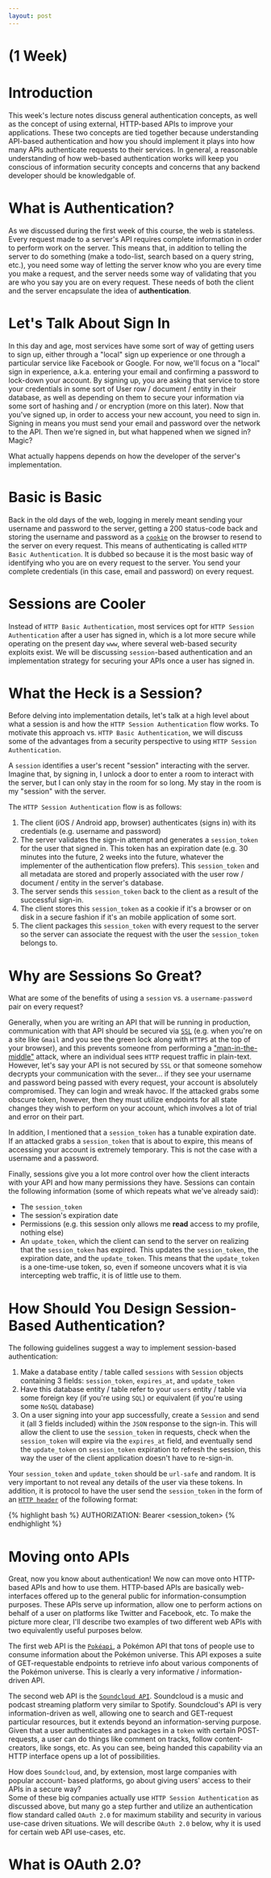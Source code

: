 ```yaml
---
layout: post
---
```


# (1 Week)

# Introduction

This week's lecture notes discuss general authentication concepts, as well
as the concept of using external, HTTP-based APIs to improve your applications.
These two concepts are tied together because understanding API-based
authentication and how you should implement it plays into how many APIs
authenticate requests to their services.  In general, a reasonable understanding
of how web-based authentication works will keep you conscious of information
security concepts and concerns that any backend developer should be knowledgable of.

# What is Authentication?

As we discussed during the first week of this course, the web is stateless.
Every request made to a server's API requires complete information in order to
perform work on the server.  This means that, in addition to telling the server
to do something (make a todo-list, search based on a query string, etc.), you
need some way of letting the server know who you are every time you make a
request, and the server needs some way of validating that you are who you say
you are on every request.  These needs of both the client and the server
encapsulate the idea of **authentication**.  

# Let's Talk About Sign In

In this day and age, most services have some sort of way of getting users to sign up,
either through a "local" sign up experience or one through a particular service like
Facebook or Google.  For now, we'll focus on a "local" sign in experience, a.k.a.
entering your email and confirming a password to lock-down your account.  By signing up,
you are asking that service to store your credentials in some sort of User row / document / entity
in their database, as well as depending on them to secure your information via some
sort of hashing and / or encryption (more on this later).  Now that you've signed up,
in order to access your new account, you need to sign in.  Signing in means you
must send your email and password over the network to the API.  Then we're signed in,
but what happened when we signed in?  Magic?

What actually happens depends on how the developer of the server's implementation.

# Basic is Basic

Back in the old days of the web, logging in merely meant sending your username and
password to the server, getting a 200 status-code back and storing the username
and password as a [`cookie`](http://www.pctools.com/security-news/what-are-browser-cookies/)
on the browser to resend to the server on every request.  This means of
authenticating is called `HTTP Basic Authentication`.  It is dubbed so because it
is the most basic way of identifying who you are on every request to the server.  You
send your complete credentials (in this case, email and password) on every request.

# Sessions are Cooler

Instead of `HTTP Basic Authentication`, most services opt for `HTTP Session Authentication`
after a user has signed in, which is a lot more secure while operating
on the present day `www`, where several web-based security exploits exist.  We will
be discussing `session`-based authentication and an implementation strategy for securing
your APIs once a user has signed in.  

# What the Heck is a Session?

Before delving into implementation details, let's talk at a high level about what a session
is and how the `HTTP Session Authentication` flow works.  To motivate this approach vs.
`HTTP Basic Authentication`, we will discuss some of the advantages from a security perspective
to using `HTTP Session Authentication`.  

A `session` identifies a user's recent "session" interacting with the server.  Imagine that,
by signing in, I unlock a door to enter a room to interact with the server, but I can only
stay in the room for so long.  My stay in the room is my "session" with the server.  

The `HTTP Session Authentication` flow is as follows:

1. The client (iOS / Android app, browser) authenticates (signs in) with its credentials (e.g. username
and password)
2. The server validates the sign-in attempt and generates a `session_token` for the user that
signed in.  This token has an expiration date (e.g. 30 minutes into the future, 2 weeks into the future,
whatever the implementer of the authentication flow prefers).  This `session_token` and all metadata
are stored and properly associated with the user row / document / entity in the server's database.
3. The server sends this `session_token` back to the client as a result of the successful sign-in.
4. The client stores this `session_token` as a cookie if it's a browser or on disk in a
secure fashion if it's an mobile application of some sort.
5. The client packages this `session_token` with every request to the server so the server
can associate the request with the user the `session_token` belongs to.

# Why are Sessions So Great?

What are some of the benefits of using a `session` vs. a `username-password` pair on every request?

Generally, when you are writing an API that will be running in production,
communication with that API should be secured via [`SSL`](https://www.digicert.com/ssl.htm)
(e.g. when you're on a site like `Gmail` and you see the green lock along with
`HTTPS` at the top of your browser), and this prevents someone from performing a
["man-in-the-middle"](https://goo.gl/HulIhK) attack, where an individual sees `HTTP`
request traffic in plain-text.  However, let's say your API is not secured by `SSL`
or that someone somehow decrypts your communication with the sever... if they see
your username and password being passed with every request, your account is
absolutely compromised.  They can login and wreak havoc.  If the attacked grabs
some obscure token, however, then they must utilize endpoints for all state changes
they wish to perform on your account, which involves a lot of trial and error on their part.  

In addition, I mentioned that a `session_token` has a tunable expiration date.  If an
attacked grabs a `session_token` that is about to expire, this means of accessing
your account is extremely temporary.  This is not the case with a username and a
password.

Finally, sessions give you a lot more control over how the client interacts
with your API and how many permissions they have.  Sessions can contain the
following information (some of which repeats what we've already said):

* The `session_token`
* The session's expiration date
* Permissions (e.g. this session only allows me **read** access to my profile,
nothing else)
* An `update_token`, which the client can send to the server on realizing
that the `session_token` has expired.  This updates the `session_token`,
the expiration date, and the `update_token`.  This means that the `update_token`
is a one-time-use token, so, even if someone uncovers what it is via intercepting
web traffic, it is of little use to them.

# How Should You Design Session-Based Authentication?

The following guidelines suggest a way to implement session-based authentication:

1. Make a database entity / table called `sessions` with `Session` objects containing
3 fields: `session_token`, `expires_at`, and `update_token`
2. Have this database entity / table refer to your `users` entity / table via
some foreign key (if you're using `SQL`) or equivalent (if you're using some
`NoSQL` database)
3. On a user signing into your app successfully, create a `Session` and send it
(all 3 fields included) within the `JSON` response to the sign-in.  This will allow
the client to use the `session_token` in requests, check when the `session_token`
will expire via the `expires_at` field, and eventually send the `update_token`
on `session_token` expiration to refresh the session, this way the user of the
client application doesn't have to re-sign-in.  

Your `session_token` and `update_token` should be `url-safe` and random.  It is very
important to not reveal any details of the user via these tokens.  In addition,
it is protocol to have the user send the `session_token` in the form of an [`HTTP
header`](https://developer.mozilla.org/en-US/docs/Web/HTTP/Headers) of the following format:

{% highlight bash %}
AUTHORIZATION: Bearer <session_token>
{% endhighlight %}  

# Moving onto APIs

Great, now you know about authentication!  We now can move onto HTTP-based APIs
and how to use them.  HTTP-based APIs are basically web-interfaces offered up to
the general public for information-consumption purposes.  These APIs serve up information,
allow one to perform actions on behalf of a user on platforms like Twitter and Facebook,
etc.  To make the picture more clear, I'll describe two examples of two different
web APIs with two equivalently useful purposes below.

The first web API is the [`Pokéapi`](https://pokeapi.co/), a Pokémon API that tons of people
use to consume information about the Pokémon universe.  This API exposes a suite of
GET-requestable endpoints to retrieve info about various components of the Pokémon
universe.  This is clearly a very informative / information-driven API.  

The second web API is the [`Soundcloud API`](https://developers.soundcloud.com/docs).
Soundcloud is a music and podcast streaming platform very similar to Spotify.  Soundcloud's
API is very information-driven as well, allowing one to search and
GET-request particular resources, but it extends beyond an information-serving
purpose.  Given that a user authenticates and packages in a `token` with certain
POST-requests, a user can do things like comment on tracks, follow content-creators,
like songs, etc.  As you can see, being handed this capability via an HTTP interface
opens up a lot of possibilities.  

How does `Soundcloud`, and, by extension, most large companies with popular account-
based platforms, go about giving users' access to their APIs in a secure way?  
Some of these big companies actually use `HTTP Session Authentication` as discussed
above, but many go a step further and utilize an authentication flow standard
called `OAuth 2.0` for maximum stability and security in various use-case driven
situations.  We will describe `OAuth 2.0` below, why it is used for certain
web API use-cases, etc.

# What is OAuth 2.0?
